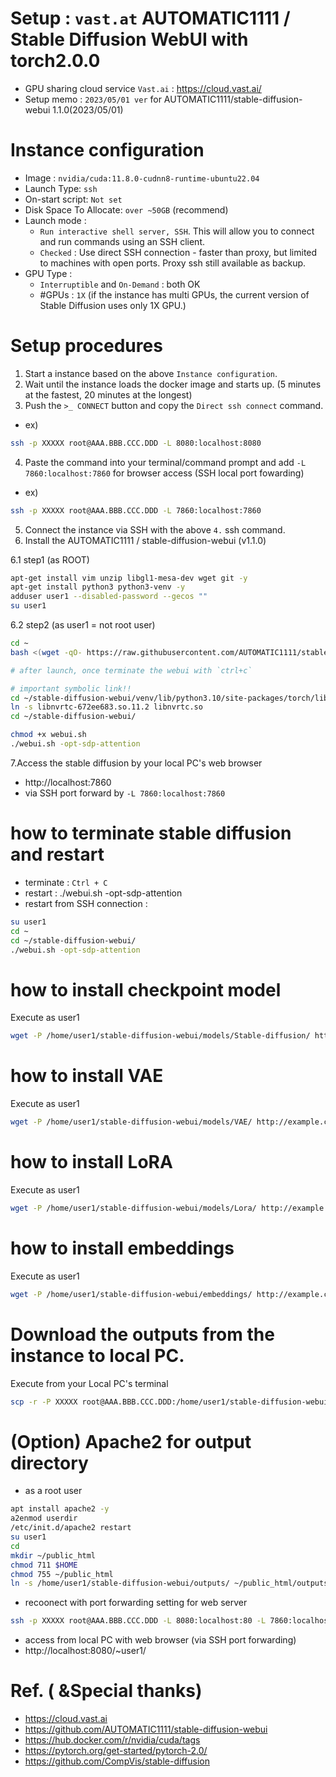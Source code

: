 # Setup : `vast.at` AUTOMATIC1111 / Stable Diffusion WebUI with torch2.0.0
* GPU sharing cloud service `Vast.ai` : https://cloud.vast.ai/
* Setup memo : `2023/05/01 ver` for AUTOMATIC1111/stable-diffusion-webui 1.1.0(2023/05/01)

# Instance configuration
* Image : `nvidia/cuda:11.8.0-cudnn8-runtime-ubuntu22.04`
* Launch Type: `ssh`
* On-start script: `Not set`
* Disk Space To Allocate: `over ~50GB` (recommend)
* Launch mode : 
   * `Run interactive shell server, SSH`. This will allow you to connect and run commands using an SSH client.
   * `Checked` : Use direct SSH connection - faster than proxy, but limited to machines with open ports. Proxy ssh still available as backup.
* GPU Type :
   *  `Interruptible` and `On-Demand` : both OK
   *  #GPUs : `1X` (if the instance has multi GPUs, the current version of Stable Diffusion uses only 1X GPU.) 

# Setup procedures
1. Start a instance based on the above `Instance configuration`.
2. Wait until the instance loads the docker image and starts up. (5 minutes at the fastest, 20 minutes at the longest)
3. Push the `>_ CONNECT` button and copy the `Direct ssh connect` command.
* ex) 
```sh
ssh -p XXXXX root@AAA.BBB.CCC.DDD -L 8080:localhost:8080
```
4. Paste the command into your terminal/command prompt and add `-L 7860:localhost:7860` for browser access (SSH local port fowarding)
* ex)
```sh
ssh -p XXXXX root@AAA.BBB.CCC.DDD -L 7860:localhost:7860
```
5. Connect the instance via SSH with the above `4.` ssh command.
6. Install the AUTOMATIC1111 / stable-diffusion-webui (v1.1.0)

6.1 step1 (as ROOT)
```sh
apt-get install vim unzip libgl1-mesa-dev wget git -y
apt-get install python3 python3-venv -y
adduser user1 --disabled-password --gecos ""
su user1
```

6.2 step2 (as user1 = not root user)
```sh
cd ~
bash <(wget -qO- https://raw.githubusercontent.com/AUTOMATIC1111/stable-diffusion-webui/master/webui.sh)

# after launch, once terminate the webui with `ctrl+c`

# important symbolic link!!
cd ~/stable-diffusion-webui/venv/lib/python3.10/site-packages/torch/lib
ln -s libnvrtc-672ee683.so.11.2 libnvrtc.so
cd ~/stable-diffusion-webui/

chmod +x webui.sh
./webui.sh -opt-sdp-attention
```

7.Access the stable diffusion by your local PC's web browser
   * http://localhost:7860
   * via SSH port forward by `-L 7860:localhost:7860`


# how to terminate stable diffusion and restart
* terminate : `Ctrl + C`
* restart : ./webui.sh -opt-sdp-attention
* restart from SSH connection :
```sh
su user1
cd ~
cd ~/stable-diffusion-webui/
./webui.sh -opt-sdp-attention
```

# how to install checkpoint model

Execute as user1
```sh
wget -P /home/user1/stable-diffusion-webui/models/Stable-diffusion/ http://example.com/HogeHogeModel.safetensors
```

# how to install VAE

Execute as user1
```sh
wget -P /home/user1/stable-diffusion-webui/models/VAE/ http://example.com/vae-ft-mse-840000-ema-pruned.safetensors
```

# how to install LoRA 

Execute as user1
```sh
wget -P /home/user1/stable-diffusion-webui/models/Lora/ http://example.com/HogeHogeLora.safetensors
```

# how to install embeddings

Execute as user1
```sh
wget -P /home/user1/stable-diffusion-webui/embeddings/ http://example.com/EasyNegative.safetensors
```

# Download the outputs from the instance to local PC.

Execute from your Local PC's terminal
```sh
scp -r -P XXXXX root@AAA.BBB.CCC.DDD:/home/user1/stable-diffusion-webui/outputs ./outputs/
```

# (Option) Apache2 for output directory
* as a root user
```sh
apt install apache2 -y
a2enmod userdir
/etc/init.d/apache2 restart
su user1
cd
mkdir ~/public_html
chmod 711 $HOME
chmod 755 ~/public_html
ln -s /home/user1/stable-diffusion-webui/outputs/ ~/public_html/outputs
```

* recoonect with port forwarding setting for web server
```sh
ssh -p XXXXX root@AAA.BBB.CCC.DDD -L 8080:localhost:80 -L 7860:localhost:7860
```

* access from local PC with web browser (via SSH port forwarding)
* http://localhost:8080/~user1/




# Ref. ( &Special thanks)
* https://cloud.vast.ai
* https://github.com/AUTOMATIC1111/stable-diffusion-webui
* https://hub.docker.com/r/nvidia/cuda/tags
* https://pytorch.org/get-started/pytorch-2.0/
* https://github.com/CompVis/stable-diffusion
